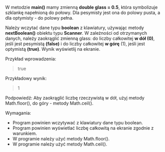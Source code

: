 W metodzie **main()** mamy zmienną **double glass = 0.5**, która symbolizuje szklankę napełnioną do połowy.
Dla pesymisty jest ona do polowy pusta, a dla optymisty - do polowy pełna.

Należy wczytać dane typu **boolean** z klawiatury, używając metody **nextBoolean()** obiektu typu **Scanner**.
W zależności od otrzymanych danych, należy zaokrąglić zmienną glass: do liczby całkowitej **w dół (0)**,
jeśli jest pesymistą **(false)** i do liczby całkowitej **w górę** (1), jeśli jest optymistą **(true)**.
Wynik wyświetlij na ekranie.

Przykład wprowadzenia:
> true

Przykładowy wynik:
> 1

Podpowiedź:
Aby zaokrąglić liczbę rzeczywistą w dół, użyj metody Math.floor(), do góry - metody Math.ceil().

Wymagania:

- Program powinien wczytywać z klawiatury dane typu boolean.
- Program powinien wyświetlać liczbę całkowitą na ekranie zgodnie z warunkiem.
- W programie należy użyć metody Math.floor().
- W programie należy użyć metody Math.ceil().